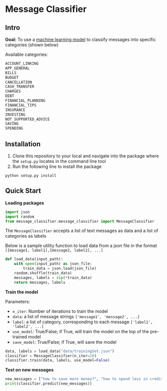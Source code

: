 # Message Classifier

## Intro
**Goal:** To use a [machine learning model](https://spacy.io/usage/training#section-textcat) to classify messages into specific categories (shown below)

Available categories:
```markdown
ACCOUNT_LINKING
APP_GENERAL
BILLS
BUDGET
CANCELLATION
CASH_TRANSFER
CHARGES
DEBT
FINANCIAL_PLANNING
FINANCIAL_TIPS
INSURANCE
INVESTING
NOT_SUPPORTED_ADVICE
SAVING
SPENDING
```

## Installation
1) Clone this repository to your local and navigate into the package where the `setup.py` locates in the command line tool
2) Run the following line to install the package
```shell script
python setup.py install
```

## Quick Start
**Loading packages**
```python
import json
import random
from message_classifier.message_classifier import MessageClassifier
```
The `MessageClassifier` accepts a list of text messages as data and a list of categories as labels

Below is a sample utility function to load data from a json file in the format `[[message1, label1],[message2, label2], ...]`
```python
def load_data(input_path):
    with open(input_path) as json_file:
        train_data = json.load(json_file)
    random.shuffle(train_data)
    messages, labels = zip(*train_data)
    return messages, labels
```
**Train the model**

Parameters:
* `n_iter`: Number of iterations to train the model
* `data`: a list of message strings `['message1', 'message2', ...]`
* `label`: a list of category, corresponding to each message `['label1', 'label2', ...]`
* `use_model`: True/False; if True, will train the model on the top of the pre-trained model
* `save_model`: True/False; if True, will save the model

```python
data, labels = load_data("data/trainingSet.json")
classifier = MessageClassifier(n_iter=20)
classifier.train(data, labels, use_model=False)
```
**Test on new messages**
```python
new_messages = ["how to save more money?", "how to spend less in credit card?"]
print(classifier.predict(new_messages))
```


